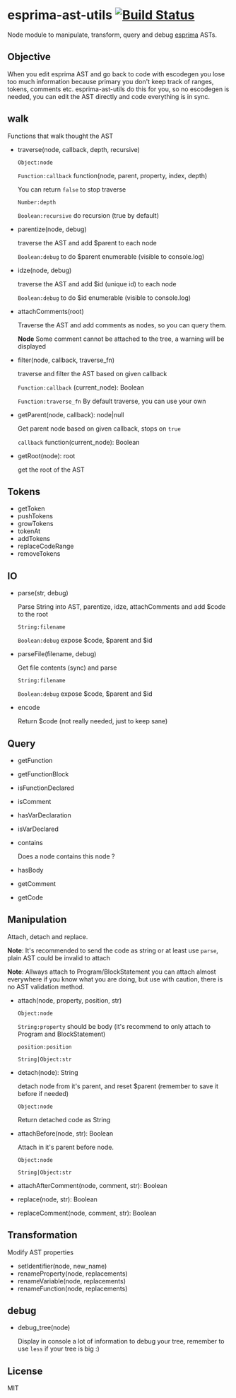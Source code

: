 # esprima-ast-utils [![Build Status](https://secure.travis-ci.org/llafuente/esprima-ast-utils.png?branch=master)](http://travis-ci.org/llafuente/esprima-ast-utils)

Node module to manipulate, transform, query and debug [esprima](https://github.com/ariya/esprima) ASTs.

## Objective

When you edit esprima AST and go back to code with escodegen you lose too much information because primary you don't keep track of ranges, tokens, comments etc.
esprima-ast-utils do this for you, so no escodegen is needed, you can edit the AST directly and code everything is in sync.

## walk

Functions that walk thought the AST

* traverse(node, callback, depth, recursive)

  `Object:node`

  `Function:callback` function(node, parent, property, index, depth)

  You can return `false` to stop traverse

  `Number:depth`

  `Boolean:recursive` do recursion (true by default)

* parentize(node, debug)

    traverse the AST and add $parent to each node

    `Boolean:debug` to do $parent enumerable (visible to console.log)

* idze(node, debug)

    traverse the AST and add $id (unique id) to each node

    `Boolean:debug` to do $id enumerable (visible to console.log)

* attachComments(root)

    Traverse the AST and add comments as nodes, so you can query them.

    **Node** Some comment cannot be attached to the tree, a warning will be displayed

* filter(node, callback, traverse_fn)

    traverse and filter the AST based on given callback

    `Function:callback` (current_node): Boolean

    `Function:traverse_fn` By default traverse, you can use your own

* getParent(node, callback): node|null

    Get parent node based on given callback, stops on `true`

    `callback` function(current_node): Boolean

* getRoot(node): root

    get the root of the AST

## Tokens

* getToken
* pushTokens
* growTokens
* tokenAt
* addTokens
* replaceCodeRange
* removeTokens

## IO

* parse(str, debug)

  Parse String into AST, parentize, idze, attachComments and add $code to the root

  `String:filename`

  `Boolean:debug` expose $code, $parent and $id

* parseFile(filename, debug)

  Get file contents (sync) and parse

  `String:filename`

  `Boolean:debug` expose $code, $parent and $id

* encode

  Return $code (not really needed, just to keep sane)

## Query

* getFunction
* getFunctionBlock
* isFunctionDeclared
* isComment
* hasVarDeclaration
* isVarDeclared
* contains

  Does a node contains this node ?

* hasBody
* getComment
* getCode

## Manipulation

Attach, detach and replace.

**Note**: It's recommended to send the code as string or at least use `parse`, plain AST could be invalid to attach

**Note**: Allways attach to Program/BlockStatement you can attach almost everywhere if you know what you are doing, but use with caution, there is no AST validation method.

* attach(node, property, position, str)

  `Object:node`

  `String:property` should be body (it's recommend to only attach to Program and BlockStatement)

  `position:position`

  `String|Object:str`

* detach(node): String

  detach node from it's parent, and reset $parent (remember to save it before if needed)

  `Object:node`

  Return detached code as String

* attachBefore(node, str): Boolean

  Attach in it's parent before node.

  `Object:node`

  `String|Object:str`

* attachAfterComment(node, comment, str): Boolean
* replace(node, str): Boolean
* replaceComment(node, comment, str): Boolean

## Transformation

Modify AST properties

* setIdentifier(node, new_name)
* renameProperty(node, replacements)
* renameVariable(node, replacements)
* renameFunction(node, replacements)

## debug

* debug_tree(node)

  Display in console a lot of information to debug your tree, remember to use `less` if your tree is big :)

## License
MIT
